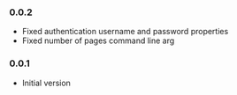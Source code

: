### 0.0.2
* Fixed authentication username and password properties
* Fixed number of pages command line arg

### 0.0.1
* Initial version